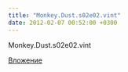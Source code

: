 ```yaml
---
title: "Monkey.Dust.s02e02.vint"
date: 2012-02-07 00:52:00 +0300
---
```


Monkey.Dust.s02e02.vint

[Вложение](https://vk.com/video41076938_161726788)
